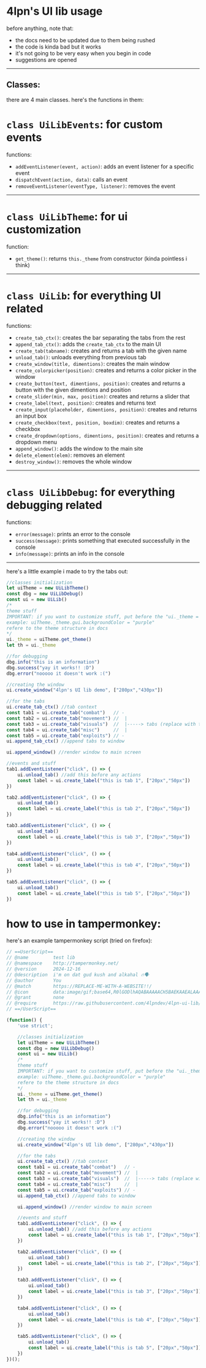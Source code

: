 # 4lpn's UI lib usage
before anything, note that:

- the docs need to be updated due to them being rushed
- the code is kinda bad but it works
- it's not going to be very easy when you begin in code
- suggestions are opened

---
## Classes:
there are 4 main classes. here's the functions in them:

# `class UiLibEvents`: for custom events

functions:

- `addEventListener(event, action)`: adds an event listener for a specific event
- `dispatchEvent(action, data)`: calls an event
- `removeEventListener(eventType, listener)`: removes the event

---

# `class UiLibTheme`: for ui customization

function:
- `get_theme()`: returns `this._theme` from constructor (kinda pointless i think)

---

# `class UiLib`: for everything UI related

functions:

- `create_tab_ctx()`: creates the bar separating the tabs from the rest
- `append_tab_ctx()`: adds the `create_tab_ctx` to the main UI
- `create_tab(tabname)`: creates and returns a tab with the given name
- `unload_tab()`: unloads everything from previous tab
- `create_window(title, dimentions)`: creates the main window
- `create_colorpicker(position)`: creates and returns a color picker in the window
- `create_button(text, dimentions, position)`: creates and returns a button with the given dimentions and position
- `create_slider(min, max, position)`: creates and returns a slider that
- `create_label(text, position)`: creates and returns text
- `create_input(placeholder, dimentions, position)`: creates and returns an input box
- `create_checkbox(text, position, boxdim)`: creates and returns a checkbox
- `create_dropdown(options, dimentions, position)`: creates and returns a dropdown menu
- `append_window()`: adds the window to the main site
- `delete_element(elem)`: removes an element
- `destroy_window()`: removes the whole window

---

# `class UiLibDebug`: for everything debugging related

functions:

- `error(message)`: prints an error to the console
- `success(message)`: prints something that executed successfully in the console
- `info(message)`: prints an info in the console

---

here's a little example i made to try the tabs out:

```js
//classes initialization
let uiTheme = new UiLibTheme()
const dbg = new UiLibDebug()
const ui = new UiLib()
/*
theme stuff
IMPORTANT: if you want to customize stuff, put before the "ui._theme = uiTheme.get_theme()" line
example: uiTheme._theme.gui.backgroundColor = "purple"
refere to the theme structure in docs
*/
ui._theme = uiTheme.get_theme()
let th = ui._theme

//for debugging
dbg.info("this is an information")
dbg.success("yay it works!! :D")
dbg.error("nooooo it doesn't work :(")

//creating the window
ui.create_window("4lpn's UI lib demo", ["280px","430px"])

//for the tabs
ui.create_tab_ctx() //tab context
const tab1 = ui.create_tab("combat")   // -
const tab2 = ui.create_tab("movement") //  |
const tab3 = ui.create_tab("visuals")  //  |-----> tabs (replace with the tabs needed)
const tab4 = ui.create_tab("misc")     //  |
const tab5 = ui.create_tab("exploits") // -
ui.append_tab_ctx() //append tabs to window

ui.append_window() //render window to main screen

//events and stuff
tab1.addEventListener("click", () => {
    ui.unload_tab() //add this before any actions
    const label = ui.create_label("this is tab 1", ["20px","50px"])
})

tab2.addEventListener("click", () => {
    ui.unload_tab()
    const label = ui.create_label("this is tab 2", ["20px","50px"])
})

tab3.addEventListener("click", () => {
    ui.unload_tab()
    const label = ui.create_label("this is tab 3", ["20px","50px"])
})

tab4.addEventListener("click", () => {
    ui.unload_tab()
    const label = ui.create_label("this is tab 4", ["20px","50px"])
})

tab5.addEventListener("click", () => {
    ui.unload_tab()
    const label = ui.create_label("this is tab 5", ["20px","50px"])
})
```

# how to use in tampermonkey:

here's an example tampermonkey script (tried on firefox):

```js
// ==UserScript==
// @name         test lib
// @namespace    http://tampermonkey.net/
// @version      2024-12-16
// @description  i'm on dat gud kush and alkahal 🔥🗣
// @author       You
// @match        https://REPLACE-ME-WITH-A-WEBSITE!!/
// @icon         data:image/gif;base64,R0lGODlhAQABAAAAACH5BAEKAAEALAAAAAABAAEAAAICTAEAOw==
// @grant        none
// @require      https://raw.githubusercontent.com/4lpndev/4lpn-ui-lib/refs/heads/main/4lpnlib.js
// ==/UserScript==

(function() {
    'use strict';

    //classes initialization
    let uiTheme = new UiLibTheme()
    const dbg = new UiLibDebug()
    const ui = new UiLib()
    /*
    theme stuff
    IMPORTANT: if you want to customize stuff, put before the "ui._theme = uiTheme.get_theme()" line
    example: uiTheme._theme.gui.backgroundColor = "purple"
    refere to the theme structure in docs
    */
    ui._theme = uiTheme.get_theme()
    let th = ui._theme

    //for debugging
    dbg.info("this is an information")
    dbg.success("yay it works!! :D")
    dbg.error("nooooo it doesn't work :(")

    //creating the window
    ui.create_window("4lpn's UI lib demo", ["280px","430px"])

    //for the tabs
    ui.create_tab_ctx() //tab context
    const tab1 = ui.create_tab("combat")   // -
    const tab2 = ui.create_tab("movement") //  |
    const tab3 = ui.create_tab("visuals")  //  |-----> tabs (replace with the tabs needed)
    const tab4 = ui.create_tab("misc")     //  |
    const tab5 = ui.create_tab("exploits") // -
    ui.append_tab_ctx() //append tabs to window

    ui.append_window() //render window to main screen

    //events and stuff
    tab1.addEventListener("click", () => {
        ui.unload_tab() //add this before any actions
        const label = ui.create_label("this is tab 1", ["20px","50px"])
    })

    tab2.addEventListener("click", () => {
        ui.unload_tab()
        const label = ui.create_label("this is tab 2", ["20px","50px"])
    })

    tab3.addEventListener("click", () => {
        ui.unload_tab()
        const label = ui.create_label("this is tab 3", ["20px","50px"])
    })

    tab4.addEventListener("click", () => {
        ui.unload_tab()
        const label = ui.create_label("this is tab 4", ["20px","50px"])
    })

    tab5.addEventListener("click", () => {
        ui.unload_tab()
        const label = ui.create_label("this is tab 5", ["20px","50px"])
    })
})();
```

